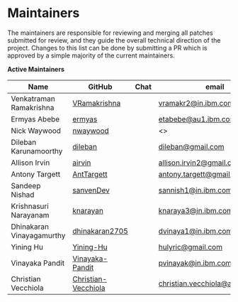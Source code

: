 Maintainers
===========

The maintainers are responsible for reviewing and merging all patches submitted for review, and they guide the overall technical direction of the project.
Changes to this list can be done by submitting a PR which is approved by a simple majority of the current maintainers.

**Active Maintainers**

| Name | GitHub | Chat | email
|------|--------|------|----------------------
| Venkatraman Ramakrishna | [VRamakrishna][VRamakrishna] |  | <vramakr2@in.ibm.com>
| Ermyas Abebe | [ermyas][ermyas] |  | <etabebe@au1.ibm.com>
| Nick Waywood | [nwaywood][nwaywood] |  | <>
| Dileban Karunamoorthy | [dileban][dileban] |  | <dileban@gmail.com>
| Allison Irvin | [airvin][airvin] |  | <allison.irvin2@gmail.com>
| Antony Targett | [AntTargett][AntTargett] |  | <antony.targett@gmail.com>
| Sandeep Nishad | [sanvenDev][sanvenDev] |  | <sannish1@in.ibm.com>
| Krishnasuri Narayanam | [knarayan][knarayan] |  | <knaraya3@in.ibm.com>
| Dhinakaran Vinayagamurthy | [dhinakaran2705][dhinakaran2705] |  | <dvinaya1@in.ibm.com>
| Yining Hu | [Yining-Hu][Yining-Hu] |  | <hulyric@gmail.com>
| Vinayaka Pandit | [Vinayaka-Pandit][Vinayaka-Pandit] |  | <pvinayak@in.ibm.com>
| Christian Vecchiola | [Christian-Vecchiola][Christian-Vecchiola] |  | <christian.vecchiola@au1.ibm.com>

[VRamakrishna]: https://github.com/VRamakrishna
[ermyas]: https://github.com/ermyas
[nwaywood]: https://github.com/nwaywood
[dileban]: https://github.com/dileban
[airvin]: https://github.com/airvin
[AntTargett]: https://github.com/AntTargett
[sanvenDev]: https://github.com/sanvenDev
[knarayan]: https://github.com/knarayan
[dhinakaran2705]: https://github.com/dhinakaran2705
[Yining-Hu]: https://github.com//Yining-Hu
[Vinayaka-Pandit]: https://github.com/Vinayaka-Pandit
[Christian-Vecchiola]: https://github.com/hyp0th3rmi4
